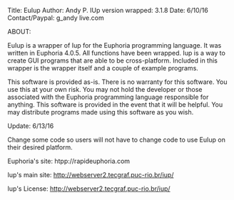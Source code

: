Title: EuIup
Author: Andy P.
IUp version wrapped: 3.1.8
Date: 6/10/16
Contact/Paypal: g_andy <at> live.com

ABOUT:

EuIup is a wrapper of Iup for the Euphoria programming language. It was written in Euphoria 4.0.5. All
functions have been wrapped. Iup is a way to create GUI programs that are able to be cross-platform.
Included in this wrapper is the wrapper itself and a couple of example programs.

This software is provided as-is. There is no warranty for this software. You use this at your own risk.
You may not hold the developer or those associated with the Euphoria programming language responsible
for anything. This software is provided in the event that it will be helpful. You may distribute 
programs made using this software as you wish. 

Update: 6/13/16

Change some code so users will not have to change code to use EuIup on their desired platform.


Euphoria's site: htpp://rapideuphoria.com

Iup's main site: http://webserver2.tecgraf.puc-rio.br/iup/

Iup's License: http://webserver2.tecgraf.puc-rio.br/iup/ 
